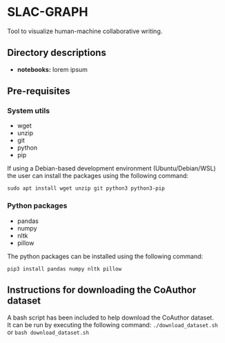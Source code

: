 # SLAC-GRAPH
Tool to visualize human-machine collaborative writing.

## Directory descriptions
- **notebooks:** lorem ipsum

## Pre-requisites

### System utils
- wget
- unzip
- git
- python
- pip

If using a Debian-based development environment (Ubuntu/Debian/WSL) the user can install the packages using the following command:

`sudo apt install wget unzip git python3 python3-pip`

### Python packages
- pandas
- numpy
- nltk
- pillow

The python packages can be installed using the following command:

`pip3 install pandas numpy nltk pillow`

## Instructions for downloading the CoAuthor dataset

A bash script has been included to help download the CoAuthor dataset. <br>
It can be run by executing the following command: `./download_dataset.sh` or `bash download_dataset.sh`
